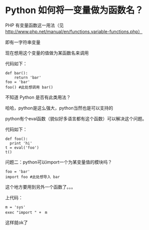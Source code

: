 # Python 如何将一变量做为函数名？

PHP 有变量函数这一用法（见 http://www.php.net/manual/en/functions.variable-functions.php）

即有一字符串变量

现在想用这个变量的值做为某函数名来调用

代码如下：

    
    
    def bar():
        return 'bar'
    foo = 'bar'
    foo() #此处想调用 bar()

不知道 Python 是否有此类用法？

哈哈，python是这么强大，python当然也是可以支持的

python有个eval函数（貌似好多语言都有这个函数）可以解决这个问题。

代码如下：

    
    
    def foo():
      print 'hi'
    t = eval('foo')
    t()

问题二：python可以import一个为某变量值的模块吗？

    
    
    foo = 'bar'
    import foo #此处想导入 bar

这个地方要用到另外一个函数了。。。

上代码：

    
    
    m = 'sys'
    exec "import " +　m

这样就ok了

  


